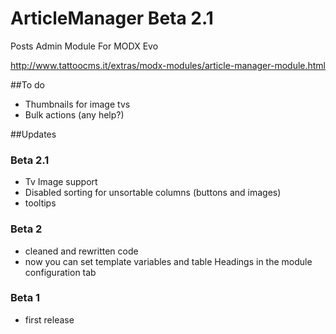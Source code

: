# ArticleManager Beta 2.1
Posts Admin Module For MODX Evo

http://www.tattoocms.it/extras/modx-modules/article-manager-module.html

##To do
* Thumbnails for image tvs
* Bulk actions (any help?)

##Updates

### Beta 2.1
* Tv Image support
* Disabled sorting for unsortable columns (buttons and images)
* tooltips

### Beta 2
* cleaned and rewritten code
* now you can set template variables and table Headings in the module configuration tab

### Beta 1
* first release
